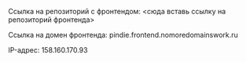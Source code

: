 Ссылка на репозиторий с фронтендом: <сюда вставь ссылку на репозиторий фронтенда>

Ссылка на домен фронтенда: pindie.frontend.nomoredomainswork.ru

IP-адрес: 158.160.170.93
